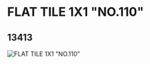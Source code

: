 # FLAT TILE 1X1 "NO.110"
## 13413
![FLAT TILE 1X1 "NO.110"](https://lc-www-live-s.legocdn.com/media/bricks/5/2/6029751.jpg)